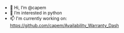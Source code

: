 - 👋 Hi, I’m @capem
- 👀 I’m interested in python
- 📫 I'm currently working on: https://github.com/capem/Availability_Warranty_Dash

<!---
- 🌱 I’m currently learning ...
- 💞️ I’m looking to collaborate on ...
- 📫 How to reach me ...
capem/capem is a ✨ special ✨ repository because its `README.md` (this file) appears on your GitHub profile.
You can click the Preview link to take a look at your changes.
--->
